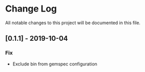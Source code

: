 # Change Log
All notable changes to this project will be documented in this file.

## [0.1.1] - 2019-10-04
### Fix
  - Exclude bin from gemspec configuration
